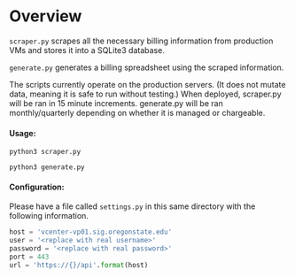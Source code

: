 # Overview
`scraper.py` scrapes all the necessary billing information from production VMs and stores it into a SQLite3 database.

`generate.py` generates a billing spreadsheet using the scraped information.

The scripts currently operate on the production servers. (It does not mutate data, meaning it is safe to run without
testing.) When deployed, scraper.py will be ran in 15 minute increments. generate.py will be ran monthly/quarterly
depending on whether it is managed or chargeable.

#### Usage:
`python3 scraper.py`

`python3 generate.py`

#### Configuration:
Please have a file called `settings.py` in this same directory with the following information.

```python
host = 'vcenter-vp01.sig.oregonstate.edu'
user = '<replace with real username>'
password = '<replace with real password>'
port = 443
url = 'https://{}/api'.format(host)
```
